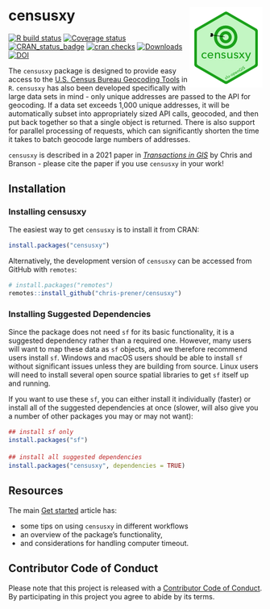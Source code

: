# censusxy <img src="man/figures/logo.png" align="right" />

[![R build
status](https://github.com/chris-prener/censusxy/workflows/R-CMD-check/badge.svg)](https://github.com/chris-prener/censusxy/actions)
[![Coverage
status](https://codecov.io/gh/chris-prener/censusxy/branch/master/graph/badge.svg)](https://codecov.io/github/chris-prener/censusxy?branch=main)
[![CRAN\_status\_badge](https://www.r-pkg.org/badges/version/censusxy)](https://cran.r-project.org/package=censusxy)
[![cran
checks](https://badges.cranchecks.info/worst/censusxy.svg)](https://cran.r-project.org/web/checks/check_results_censusxy.html)
[![Downloads](https://cranlogs.r-pkg.org/badges/censusxy?color=brightgreen)](https://www.r-pkg.org/pkg/censusxy)
[![DOI](https://zenodo.org/badge/165924122.svg)](https://zenodo.org/badge/latestdoi/165924122)

The `censusxy` package is designed to provide easy access to the [U.S. Census Bureau Geocoding Tools](https://geocoding.geo.census.gov/geocoder/) in `R`. `censusxy` has also been developed specifically with large data sets in mind - only unique addresses are passed to the API for geocoding. If a data set exceeds 1,000 unique addresses, it will be automatically subset into appropriately sized API calls, geocoded, and then put back together so that a single object is returned. There is also support for parallel processing of requests, which can significantly shorten the time it takes to batch geocode large numbers of addresses.

`censusxy` is described in a 2021 paper in [*Transactions in GIS*](https://onlinelibrary.wiley.com/doi/abs/10.1111/tgis.12741) by Chris and Branson - please cite the paper if you use `censusxy` in your work!

## Installation
### Installing censusxy
The easiest way to get `censusxy` is to install it from CRAN:

```r
install.packages("censusxy")
```

Alternatively, the development version of `censusxy` can be accessed from GitHub with `remotes`:

```r
# install.packages("remotes")
remotes::install_github("chris-prener/censusxy")
```

### Installing Suggested Dependencies
Since the package does not need `sf` for its basic functionality, it is a suggested dependency rather than a required one. However, many users will want to map these data as `sf` objects, and we therefore recommend users install `sf`. Windows and macOS users should be able to install `sf` without significant issues unless they are building from source. Linux users will need to install several open source spatial libraries to get `sf` itself up and running. 

If you want to use these `sf`, you can either install it individually (faster) or install all of the suggested dependencies at once (slower, will also give you a number of other packages you may or may not want):

```r
## install sf only
install.packages("sf")

## install all suggested dependencies
install.packages("censusxy", dependencies = TRUE)
```

## Resources

The main [Get started](articles/censusxy.html) article has:

-   some tips on using `censusxy` in different workflows
-   an overview of the package’s functionality,
-   and considerations for handling computer timeout.

## Contributor Code of Conduct
Please note that this project is released with a [Contributor Code of Conduct](.github/CODE_OF_CONDUCT.md). By participating in this project you agree to abide by its terms.
